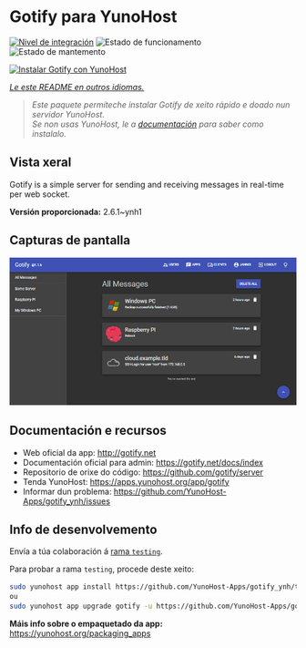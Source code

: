 <!--
NOTA: Este README foi creado automáticamente por <https://github.com/YunoHost/apps/tree/master/tools/readme_generator>
NON debe editarse manualmente.
-->

# Gotify para YunoHost

[![Nivel de integración](https://apps.yunohost.org/badge/integration/gotify)](https://ci-apps.yunohost.org/ci/apps/gotify/)
![Estado de funcionamento](https://apps.yunohost.org/badge/state/gotify)
![Estado de mantemento](https://apps.yunohost.org/badge/maintained/gotify)

[![Instalar Gotify con YunoHost](https://install-app.yunohost.org/install-with-yunohost.svg)](https://install-app.yunohost.org/?app=gotify)

*[Le este README en outros idiomas.](./ALL_README.md)*

> *Este paquete permíteche instalar Gotify de xeito rápido e doado nun servidor YunoHost.*  
> *Se non usas YunoHost, le a [documentación](https://yunohost.org/install) para saber como instalalo.*

## Vista xeral

Gotify is a simple server for sending and receiving messages in real-time per web socket.


**Versión proporcionada:** 2.6.1~ynh1

## Capturas de pantalla

![Captura de pantalla de Gotify](./doc/screenshots/ui.png)

## Documentación e recursos

- Web oficial da app: <http://gotify.net>
- Documentación oficial para admin: <https://gotify.net/docs/index>
- Repositorio de orixe do código: <https://github.com/gotify/server>
- Tenda YunoHost: <https://apps.yunohost.org/app/gotify>
- Informar dun problema: <https://github.com/YunoHost-Apps/gotify_ynh/issues>

## Info de desenvolvemento

Envía a túa colaboración á [rama `testing`](https://github.com/YunoHost-Apps/gotify_ynh/tree/testing).

Para probar a rama `testing`, procede deste xeito:

```bash
sudo yunohost app install https://github.com/YunoHost-Apps/gotify_ynh/tree/testing --debug
ou
sudo yunohost app upgrade gotify -u https://github.com/YunoHost-Apps/gotify_ynh/tree/testing --debug
```

**Máis info sobre o empaquetado da app:** <https://yunohost.org/packaging_apps>
